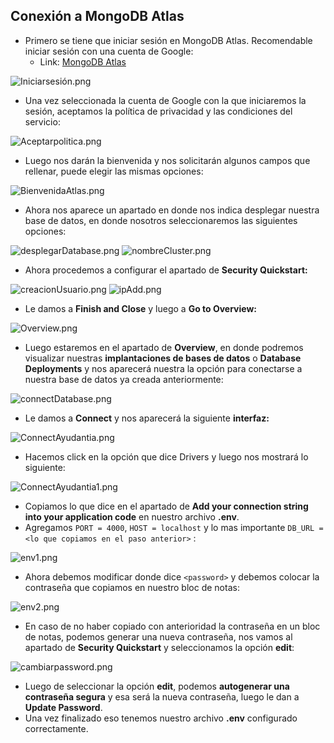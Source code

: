 
## Conexión a MongoDB Atlas

- Primero se tiene que iniciar sesión en MongoDB Atlas. Recomendable iniciar sesión con una cuenta de Google:
    - Link: [MongoDB Atlas](https://account.mongodb.com/account/login)

![Iniciarsesión.png](../images/Iniciarsesión.png)

- Una vez seleccionada la cuenta de Google con la que iniciaremos la sesión, aceptamos la política de privacidad y las condiciones del servicio:

![Aceptarpolitica.png](../images/Aceptarpolitica.png)

- Luego nos darán la bienvenida y nos solicitarán algunos campos que rellenar, puede elegir las mismas opciones:

![BienvenidaAtlas.png](../images/BienvenidaAtlas.png)

- Ahora nos aparece un apartado en donde nos indica desplegar nuestra base de datos, en donde nosotros seleccionaremos las siguientes opciones:

![desplegarDatabase.png](../images/desplegarDatabase.png)
![nombreCluster.png](../images/nombreCluster.png)

- Ahora procedemos a configurar el apartado de **Security Quickstart:**

![creacionUsuario.png](../images/creacionUsuario.png)
![ipAdd.png](../images/ipAdd.png)

- Le damos a **Finish and Close** y luego a **Go to Overview:**

![Overview.png](../images/Overview.png)

- Luego estaremos en el apartado de **Overview**, en donde podremos visualizar nuestras **implantaciones de bases de datos** o **Database Deployments** y nos aparecerá nuestra la opción para conectarse a nuestra base de datos ya creada anteriormente:

![connectDatabase.png](../images/connectDatabase.png)

- Le damos a **Connect** y nos aparecerá la siguiente **interfaz:**

![ConnectAyudantia.png](../images/Connect%20EjemploAyudantia.png)

- Hacemos click en la opción que dice Drivers y luego nos mostrará lo siguiente:

![ConnectAyudantia1.png](../images/Connect%20EjemploAyudantia%201.png)

- Copiamos lo que dice en el apartado de **Add your connection string into your application code** en nuestro archivo **.env**.
- Agregamos `PORT = 4000`, `HOST = localhost` y lo mas importante `DB_URL = <lo que copiamos en el paso anterior>` :

![env1.png](../images/env1.png)

- Ahora debemos modificar donde dice `<password>` y debemos colocar la contraseña que copiamos en nuestro bloc de notas:

![env2.png](../images/env2.png)

- En caso de no haber copiado con anterioridad la contraseña en un bloc de notas, podemos generar una nueva contraseña, nos vamos al apartado de **Security Quickstart** y seleccionamos la opción **edit**:

![cambiarpassword.png](../images/cambiar%20password.png)

- Luego de seleccionar la opción **edit**, podemos **autogenerar una contraseña segura** y esa será la nueva contraseña, luego le dan a **Update Password**.
- Una vez finalizado eso tenemos nuestro archivo **.env** configurado correctamente.